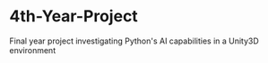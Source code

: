# 4th-Year-Project
Final year project investigating Python's AI capabilities in a Unity3D environment
